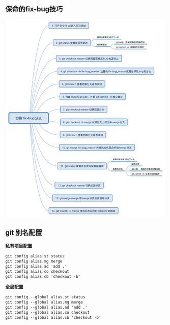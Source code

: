 ## 保命的fix-bug技巧

![](./切换fix-bug分支.png)


## git 别名配置

**私有项目配置**
```
git config alias.st status
git config alias.mg merge
git config alias.ad 'add .'
git config alias.co checkout
git config alias.cb 'checkout -b'
```

**全局配置**
```
git config --global alias.st status
git config --global alias.mg merge
git config --global alias.ad 'add .'
git config --global alias.co checkout
git config --global alias.cb 'checkout -b'
```

